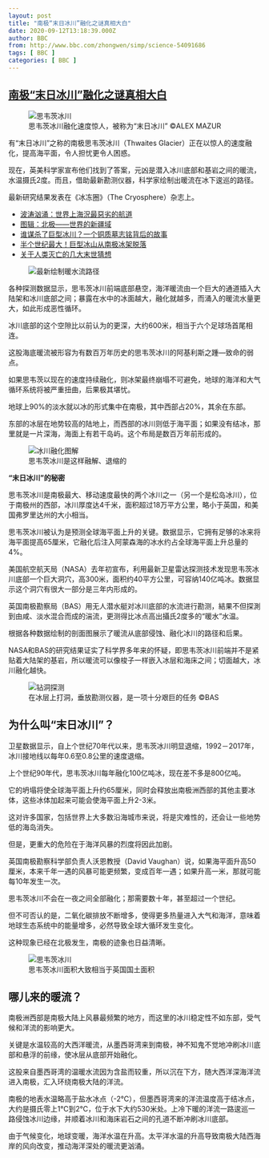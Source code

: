 ```yaml
---
layout: post
title: "南极“末日冰川”融化之谜真相大白"
date: 2020-09-12T13:18:39.000Z
author: BBC
from: http://www.bbc.com/zhongwen/simp/science-54091686
tags: [ BBC ]
categories: [ BBC ]
---
```

<!--1599916719000-->
[南极“末日冰川”融化之谜真相大白](http://www.bbc.com/zhongwen/simp/science-54091686)
------

<div>
<figure><img alt="思韦茨冰川" src="https://ichef.bbci.co.uk/news/600/cpsprodpb/F5B3/production/_114299826_bfe3d34a-dc44-4b61-a35a-fb6b4feb6f01.jpg" referrerpolicy="no-referrer"><br><figcaption>思韦茨冰川融化速度惊人，被称为“末日冰川” ©ALEX MAZUR</figcaption></figure><p class="story-body__introduction">有“末日冰川”之称的南极思韦茨冰川（Thwaites Glacier）正在以惊人的速度融化，提高海平面，令人担忧更令人困惑。</p><p>现在，英美科学家宣布他们找到了答案，元凶是潜入冰川底部和基岩之间的暖流，水温摄氏2度。而且，借助最新勘测仪器，科学家绘制出暖流在冰下逡巡的路径。</p><p>最新研究结果发表在《冰冻圈》（The Cryosphere）杂志上。</p><ul class="story-body__unordered-list"><li class="story-body__list-item"><a href="http://www.bbc.com/ukchina/simp/vert-tra-48354900" class="story-body__link">波涛汹涌：世界上海況最惡劣的航道</a></li><li class="story-body__list-item"><a href="http://www.bbc.com/ukchina/simp/vert-cul-48370216" class="story-body__link">图辑：北极——世界的新疆域</a></li><li class="story-body__list-item"><a href="http://www.bbc.com/ukchina/simp/49389769" class="story-body__link">谁谋杀了巨型冰川？一个铜质墓志铭背后的故事</a></li><li class="story-body__list-item"><a href="http://www.bbc.com/ukchina/simp/49909207" class="story-body__link">半个世纪最大！巨型冰山从南极冰架脱落</a></li><li class="story-body__list-item"><a href="http://www.bbc.com/ukchina/simp/vert-fut-49547559" class="story-body__link">关于人类灭亡的几大末世猜想</a></li></ul><figure><img alt="最新绘制暖水流路径" src="https://ichef.bbci.co.uk/news/600/cpsprodpb/253D/production/_114333590_922200f2-b8aa-482c-808d-7da7a1a16015.jpg" referrerpolicy="no-referrer"><br><figcaption></figcaption></figure><p>各种探测数据显示，思韦茨冰川前端底部悬空，海洋暖流由一个巨大的通道插入大陆架和冰川底部之间；暴露在水中的冰面越大，融化就越多，而涌入的暖流水量更大，如此形成恶性循环。</p><p>冰川底部的这个空隙比以前认为的更深，大约600米，相当于六个足球场首尾相连。</p><p>这股海底暖流被形容为有数百万年历史的思韦茨冰川的阿基利斯之踵—致命的弱点。</p><p>如果思韦茨以现在的速度持续融化，则冰架最终崩塌不可避免，地球的海洋和大气循环系统将被严重扭曲，后果极其堪忧。</p><p>地球上90%的淡水就以冰的形式集中在南极，其中西部占20%，其余在东部。 </p><p>东部的冰层在地势较高的陆地上，而西部的冰川则低于海平面；如果没有结冰，那里就是一片深海，海面上有若干岛屿。这个布局是数百万年前形成的。</p><figure><img alt="冰川融化图解" src="https://ichef.bbci.co.uk/news/600/cpsprodpb/9A6D/production/_114333593_fcac1b33-5498-4324-892f-1842268618b7.jpg" referrerpolicy="no-referrer"><br><figcaption>思韦茨冰川是这样融解、退缩的</figcaption></figure><p><strong>“</strong><strong>末日冰川</strong><strong>”</strong><strong>的秘密　</strong></p><p>思韦茨冰川是南极最大、移动速度最快的两个冰川之一（另一个是松岛冰川），位于南极州的西部，冰川厚度达4千米，面积超过18万平方公里，略小于英国，和美国弗罗里达州的大小相当。</p><p>思韦茨冰川被认为是预测全球海平面上升的关键。数据显示，它拥有足够的冰来将海平面提高65厘米，它融化后注入阿蒙森海的冰水约占全球海平面上升总量的4%。</p><p>美国航空航天局（NASA）去年初宣布，利用最新卫星雷达探测技术发现思韦茨冰川底部一个巨大洞穴，高300米，面积约40平方公里，可容纳140亿吨冰。数据显示这个洞穴有很大一部分是三年内形成的。</p><p>英国南极勘察局（BAS）用无人潜水艇对冰川底部的水流进行勘测，結果不但探測到由咸、淡水混合而成的湍流，更测得比冰点高出攝氏2度多的“暖水”水温。</p><p>根据各种数据绘制的剖面图展示了暖流从底部侵蚀、融化冰川的路径和后果。</p><p>NASA和BAS的研究结果证实了科学界多年来的怀疑，即思韦茨冰川前端并不是紧贴着大陆架的基岩，所以暖流可以像梭子一样嵌入冰层和海床之间；切面越大，冰川融化越快。</p><figure><img alt="钻洞探测" src="https://ichef.bbci.co.uk/news/600/cpsprodpb/132C5/production/_114333587_8fb8b250-6718-4e9a-a143-a6d05382213e.jpg" referrerpolicy="no-referrer"><br><figcaption>在冰层上打洞，垂放勘测仪器，是一项十分艰巨的任务 ©BAS</figcaption></figure><h2 class="story-body__crosshead">为什么叫“末日冰川”？</h2><p>卫星数据显示，自上个世纪70年代以来，思韦茨冰川明显退缩，1992－2017年，冰川接地线以每年0.6至0.8公里的速度退缩。</p><p>上个世纪90年代，思韦茨冰川每年融化100亿吨冰，现在差不多是800亿吨。</p><p>它的坍塌将使全球海平面上升约65厘米，同时会释放出南极洲西部的其他主要冰体，这些冰体加起来可能会使海平面上升2-3米。</p><p>这对许多国家，包括世界上大多数沿海城市来说，将是灾难性的，还会让一些地势低的海岛消失。</p><p>但是，更重大的危险在于海洋风暴的烈度将因此加剧。</p><p>英国南极勘察科学部负责人沃恩教授（David Vaughan）说，如果海平面升高50厘米，本来千年一遇的风暴可能更频繁，变成百年一遇；如果升高一米，那就可能每10年发生一次。</p><p>思韦茨冰川不会在一夜之间全部融化；那需要数十年，甚至超过一个世纪。  </p><p>但不可否认的是，二氧化碳排放不断增多，使得更多热量进入大气和海洋，意味着地球生态系统中的能量增多，必然导致全球大循环发生变化。</p><p>这种现象已经在北极发生，南极的迹象也日益清晰。</p><figure><img alt="思韦茨冰川" src="https://ichef.bbci.co.uk/news/600/cpsprodpb/C17D/production/_114333594_1eebd163-455f-4c54-bf1d-f3bf097b4d4e.jpg" referrerpolicy="no-referrer"><br><figcaption>思韦茨冰川面积大致相当于英国国土面积</figcaption></figure><h2 class="story-body__crosshead">哪儿来的暖流？</h2><p>南极洲西部是南极大陆上风暴最频繁的地方，而这里的冰川稳定性不如东部，受气候和洋流的影响更大。</p><p>关键是水温较高的大西洋暖流，从墨西哥湾来到南极，神不知鬼不觉地冲刷冰川底部和悬浮的前缘，使冰层从底部开始融化。</p><p>这股来自墨西哥湾的温暖水流因为含盐而较重，所以沉在下方，随大西洋深海洋流进入南极，汇入环绕南极大陆的洋流。</p><p>南极的地表水温略高于盐水冰点（-2℃），但墨西哥湾来的洋流温度高于结冰点，大约是摄氏零上1℃到2℃，位于水下大约530米处。上冷下暖的洋流一路逡巡一路侵蚀冰川边缘，并顺着冰川和海床岩石之间的孔道不断冲刷冰川底部。</p><p>由于气候变化，地球变暖，海洋水温在升高。太平洋水温的升高导致南极大陆西海岸的风向改变，推动海洋深处的暖流更汹涌。</p>
</div>
